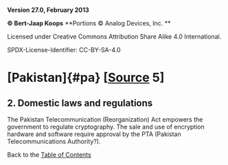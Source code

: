 **Version 27.0, February 2013**

**© Bert-Jaap Koops**
**Portions © Analog Devices, Inc. **  

Licensed under Creative Commons Attribution Share Alike 4.0 International.

SPDX-License-Identifier: CC-BY-SA-4.0

# [Pakistan]{#pa} \[[Source](../sources.md) 5\]

## 2. Domestic laws and regulations  
The Pakistan Telecommunication (Reorganization) Act empowers the
government to regulate cryptography. The sale and use of encryption
hardware and software require approval by the PTA (Pakistan
Telecommunications Authority?).

Back to the [Table of Contents](index.md)
